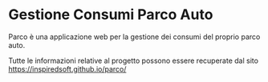 # Gestione Consumi Parco Auto

Parco è una applicazione web per la gestione dei consumi del proprio parco auto.

Tutte le informazioni relative al progetto possono essere recuperate dal sito https://inspiredsoft.github.io/parco/
